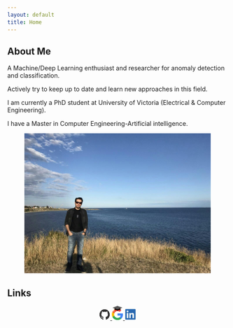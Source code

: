 ```yaml
---
layout: default
title: Home
---
```

 ## About Me

<p> A Machine/Deep Learning enthusiast and researcher for anomaly detection and classification. 

 Actively try to keep up to date and learn new approaches in this field.</p> 

<p> I am currently a PhD student at University of Victoria (Electrical & Computer Engineering).</p> 

<p> I have a Master in Computer Engineering-Artificial intelligence.</p> 

<center>
<img src="controverse/images/amirfarzad.jpg"
     alt="centered image"
     width="426"
     height="320"
     title="Amir Farzad">
</center>

 ## Links

<center>
<a href="https://github.com/faamir" target="_blank">
<img src="controverse/images/github-mark.png" alt="Github" style="width:5%;height:5%;">
</a>
<a href="https://scholar.google.com/citations?user=wxG4QuUAAAAJ&hl=en" target="_blank">
<img src="controverse/images/google.png" alt="Google Scholar" style="width:5%;height:4%;">
</a>
<a href="https://www.linkedin.com/in/amir-farzad-78930481/" target="_blank">
<img src="controverse/images/linkedin.png" alt="LinkedIn" style="width:5%;height:5%;">
</a>
</center>
